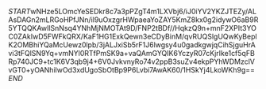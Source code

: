 $START$wNHze5LOmcYeSEDkr8c7a3pPZgT4m1LXVbj6/iJ0iYV2YKZJTEZy/ALAsDAGn2mLRGoHPfJNn/il9uOxzgrHWpaeaYoZAY5KmZ8kx0g2idywO6aB9R5YTQQKAwIlSnNsq4YNhMjNMOTAt9D/FNP2tBDf//HqkzQ9n+mnF2XPIt3YOC0ZAkIwD5FWFkQRX/KaF1HG1ExkQewn3eCDyBinM/qvRUQSlgUQwKyBeplK2OMBhiYQaMcUewz0lpb/3jALJxiSb5rF1J6lwgsy4u0gadkgwjqCihSjguHrAvi3tFQlSN9Yq+vmNYl0RTfPmSK9a+vaQAmGYQIK6YczyR07cKjrIke1cf5qFBRp740JC9+tc1K6V3qb9j4+6V0JvkvnyRo74v2ppB3suZv4ekpPYhWDMzclVvGT0+yOANhilwOd3xdUgoSbOtBp9P6Lvbi7AwAK60/1HSkYj4LkoWKh9g==$END$